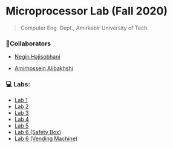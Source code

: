 # Microprocessor Lab (Fall 2020)

> Computer Eng. Dept., Amirkabir University of Tech.

### 👥Collaborators

- [Negin Hajisobhani](https://github.com/neginhsobhani)

- [Amirhossein Alibakhshi](https://github.com/amir78729)


### 💻 Labs:

- [Lab 1](https://github.com/amir78729/Microprocessor-Lab/tree/master/Lab-01)
- [Lab 2](https://github.com/amir78729/Microprocessor-Lab/tree/master/Lab-02)
- [Lab 3](https://github.com/amir78729/Microprocessor-Lab/tree/master/Lab-03)
- [Lab 4](https://github.com/amir78729/Microprocessor-Lab/tree/master/Lab-04)
- [Lab 5](https://github.com/amir78729/Microprocessor-Lab/tree/master/Lab-05)
- [Lab 6 (Safety Box)](https://github.com/amir78729/Microprocessor-Lab/tree/main/Lab-06%20(Safety%20Box))
- [Lab 6 (Vending Machine)](https://github.com/amir78729/Microprocessor-Lab/tree/main/Lab-06%20(Vending%20Machine))

